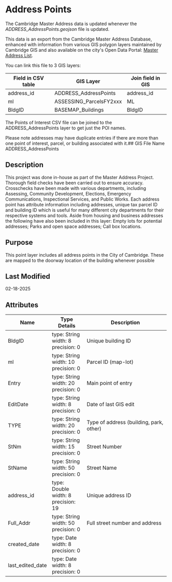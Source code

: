 # Address Points
The Cambridge Master Address data is updated whenever the *ADDRESS_AddressPoints.geojson* file is updated.

This data is an export from the Cambridge Master Address Database, enhanced with information from various GIS polygon layers maintained by Cambridge GIS and also available on the city's Open Data Portal: [Master Address List](https://data.cambridgema.gov/Geographic-Information-GIS-/Master-Addresses-List/vup6-kpwv).

You can link this file to 3 GIS layers: 

| Field in CSV table	| GIS Layer					| Join field in GIS  
| ------------------	| ---------					| -----------------    
| address_id			| ADDRESS_AddressPoints		| address_id  
| ml    				| ASSESSING_ParcelsFY2xxx	| ML  
| BldgID				| BASEMAP_Buildings			| BldgID  

The Points of Interest CSV file can be joined to the ADDRESS_AddressPoints layer to get just the POI names.

Please note addresses may have duplicate entries if there are more than one 
point of interest, parcel, or building associated with it.## GIS File Name
ADDRESS_AddressPoints
## Description
<DIV STYLE="text-align:Left;"><DIV><DIV><P><SPAN>This project was done in-house as part of the Master Address Project. Thorough field checks have been carried out to ensure accuracy. Crosschecks have been made with various departments, including Assessing, Community Development, Elections, Emergency Communications, Inspectional Services, and Public Works. Each address point has attribute information including addresses, unique tax parcel ID and building ID which is useful for many different city departments for their respective systems and tools. Aside from housing and business addresses the following have also been included in this layer: Empty lots for potential addresses; Parks and open space addresses; Call box locations.</SPAN></P></DIV></DIV></DIV>

## Purpose
This point layer includes all address points in the City of Cambridge. These are mapped to the doorway location of the building whenever possible
## Last Modified
02-18-2025
## Attributes
|Name|Type Details|Description|
|----|------------|-----------|
|BldgID|type: String<br/>width: 8<br/>precision: 0|Unique building ID|
|ml|type: String<br/>width: 10<br/>precision: 0|Parcel ID (map-lot)|
|Entry|type: String<br/>width: 20<br/>precision: 0|Main point of entry|
|EditDate|type: String<br/>width: 8<br/>precision: 0|Date of last GIS edit|
|TYPE|type: String<br/>width: 20<br/>precision: 0|Type of address (building, park, other)|
|StNm|type: String<br/>width: 15<br/>precision: 0|Street Number|
|StName|type: String<br/>width: 50<br/>precision: 0|Street Name|
|address_id|type: Double<br/>width: 8<br/>precision: 19|Unique address ID|
|Full_Addr|type: String<br/>width: 50<br/>precision: 0|Full street number and address|
|created_date|type: Date<br/>width: 8<br/>precision: 0||
|last_edited_date|type: Date<br/>width: 8<br/>precision: 0||
